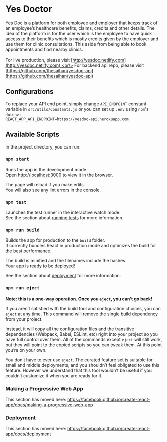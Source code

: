 # Yes Doctor
Yes Doc is a platform for both employee and employer that keeps track of an employee’s
healthcare benefits, claims, credits and other details. The idea of the platform is for the user
which is the employee to have quick access to their benefits which is mostly credits given by the
employer and use them for clinic consultations. This aside from being able to book
appointments and find nearby clinics.<br/><br/>
For live production, please visit [http://yesdoc.netlify.com](http://yesdoc.netlify.com).<br/>
For backend api repo,  please visit [https://github.com/thesaihan/yesdoc-api](https://github.com/thesaihan/yesdoc-api)

## Configurations
To replace your API end point, simply change `API_ENDPOINT` constant variable in `src/utils/Constants.js` or you can set up `.env` using `npm`'s `dotenv` :<br/>
`REACT_APP_API_ENDPOINT=https://yesdoc-api.herokuapp.com`

## Available Scripts

In the project directory, you can run:

### `npm start`

Runs the app in the development mode.<br />
Open [http://localhost:3000](http://localhost:3000) to view it in the browser.

The page will reload if you make edits.<br />
You will also see any lint errors in the console.

### `npm test`

Launches the test runner in the interactive watch mode.<br />
See the section about [running tests](https://facebook.github.io/create-react-app/docs/running-tests) for more information.

### `npm run build`

Builds the app for production to the `build` folder.<br />
It correctly bundles React in production mode and optimizes the build for the best performance.

The build is minified and the filenames include the hashes.<br />
Your app is ready to be deployed!

See the section about [deployment](https://facebook.github.io/create-react-app/docs/deployment) for more information.

### `npm run eject`

**Note: this is a one-way operation. Once you `eject`, you can’t go back!**

If you aren’t satisfied with the build tool and configuration choices, you can `eject` at any time. This command will remove the single build dependency from your project.

Instead, it will copy all the configuration files and the transitive dependencies (Webpack, Babel, ESLint, etc) right into your project so you have full control over them. All of the commands except `eject` will still work, but they will point to the copied scripts so you can tweak them. At this point you’re on your own.

You don’t have to ever use `eject`. The curated feature set is suitable for small and middle deployments, and you shouldn’t feel obligated to use this feature. However we understand that this tool wouldn’t be useful if you couldn’t customize it when you are ready for it.

### Making a Progressive Web App

This section has moved here: https://facebook.github.io/create-react-app/docs/making-a-progressive-web-app

### Deployment

This section has moved here: https://facebook.github.io/create-react-app/docs/deployment
